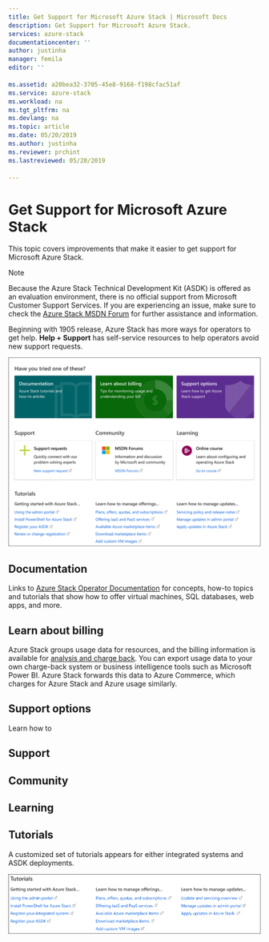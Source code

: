 ```yaml
---
title: Get Support for Microsoft Azure Stack | Microsoft Docs
description: Get Support for Microsoft Azure Stack.
services: azure-stack
documentationcenter: ''
author: justinha
manager: femila
editor: ''

ms.assetid: a20bea32-3705-45e8-9168-f198cfac51af
ms.service: azure-stack
ms.workload: na
ms.tgt_pltfrm: na
ms.devlang: na
ms.topic: article
ms.date: 05/20/2019
ms.author: justinha
ms.reviewer: prchint
ms.lastreviewed: 05/20/2019

---
```

# Get Support for Microsoft Azure Stack

This topic covers improvements that make it easier to get support for Microsoft Azure Stack. 

> [!NOTE]
> Because the Azure Stack Technical Development Kit (ASDK) is offered as an evaluation environment, there is no official support from Microsoft Customer Support Services. If you are experiencing an issue, make sure to check the [Azure Stack MSDN Forum](https://social.msdn.microsoft.com/Forums/azure/home?forum=azurestack) for further assistance and information.  

Beginning with 1905 release, Azure Stack has more ways for operators to get help. **Help + Support** has self-service resources to help operators avoid new support requests. 

![Get support options](media/azure-stack-get-support/get-support-options.png)

## Documentation

Links to [Azure Stack Operator Documentation](index.yml) for concepts, how-to topics and tutorials that show how to offer virtual machines, SQL databases, web apps, and more. 

## Learn about billing

Azure Stack groups usage data for resources, and the billing information is available for [analysis and charge back](azure-stack-billing-and-chargeback.md). You can export usage data to your own charge-back system or business intelligence tools such as Microsoft Power BI. Azure Stack forwards this data to Azure Commerce, which charges for Azure Stack and Azure usage similarly. 

## Support options

Learn how to 

## Support

## Community 

## Learning

## Tutorials

A customized set of tutorials appears for either integrated systems and ASDK deployments. 

![Get support tutorials](media/azure-stack-get-support/get-support-tutorials.png)